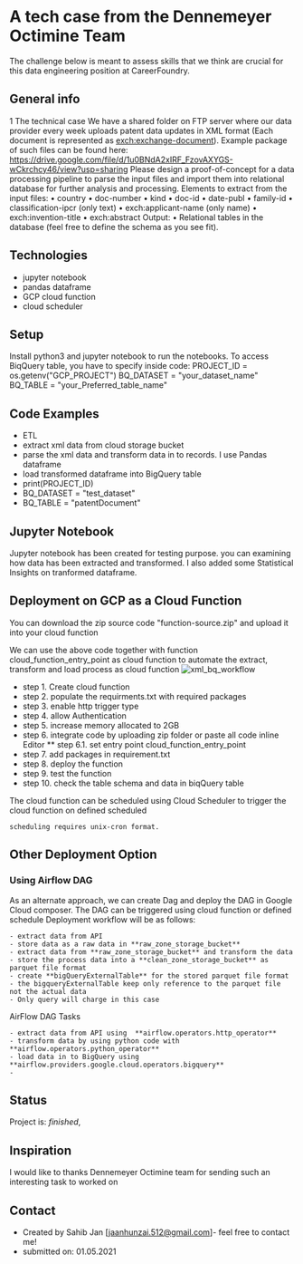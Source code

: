 # A tech case from the Dennemeyer Octimine Team


The challenge below is meant to assess skills that we think are crucial for this data engineering position at CareerFoundry.

## General info
1 The technical case
We have a shared folder on FTP server where our data provider every week uploads patent data
updates in XML format (Each document is represented as <exch:exchange-document>).
Example package of such files can be found here:
https://drive.google.com/file/d/1u0BNdA2xIRF_FzovAXYGS-wCkrchcy46/view?usp=sharing
Please design a proof-of-concept for a data processing pipeline to parse the input files and
import them into relational database for further analysis and processing.
Elements to extract from the input files:
• country
• doc-number
• kind
• doc-id
• date-publ
• family-id
• classification-ipcr (only text)
• exch:applicant-name (only name)
• exch:invention-title
• exch:abstract
Output:
• Relational tables in the database (feel free to define the schema as you see fit).

## Technologies
* jupyter notebook
* pandas dataframe
* GCP cloud function 
* cloud scheduler 

## Setup
Install python3 and jupyter notebook to run the notebooks. To access BiqQuery table, you have to specify inside code: 
    PROJECT_ID = os.getenv("GCP_PROJECT")
    BQ_DATASET = "your_dataset_name"
    BQ_TABLE = "your_Preferred_table_name"


## Code Examples
- ETL 
- extract xml data from cloud storage bucket
- parse the xml data and transform data in to records. I use Pandas dataframe  
- load transformed dataframe into BigQuery table 
- print(PROJECT_ID)
- BQ_DATASET = "test_dataset"
- BQ_TABLE = "patentDocument"

## Jupyter Notebook
Jupyter notebook has been created for testing purpose. you can examining how data has been extracted and transformed. I also added some Statistical Insights on tranformed dataframe.

## Deployment on GCP as a Cloud Function 
You can download the zip source code "function-source.zip" and upload it into your cloud function 

We can use the above code together with function cloud_function_entry_point as cloud function to automate the extract, transform and load process as cloud function
![xml_bq_workflow](https://user-images.githubusercontent.com/11519103/116811736-1ea5a080-ab4b-11eb-8878-4c262f42cafa.jpg)


* step 1. Create cloud function
* step 2. populate the requirments.txt with required packages
* step 3. enable http trigger type
* step 4. allow Authentication
* step 5. increase memory allocated to 2GB
* step 6. integrate code by uploading zip folder or paste all code inline Editor
** step 6.1. set entry point cloud_function_entry_point
* step 7. add packages in requirement.txt
* step 8. deploy the function
* step 9. test the function
* step 10. check the table schema and data in biqQuery table

The cloud function can be scheduled using Cloud Scheduler to trigger the cloud function on defined scheduled

    scheduling requires unix-cron format.
    
##  Other Deployment Option

### Using Airflow DAG

As an alternate approach, we can create Dag and deploy the DAG in Google Cloud composer. The DAG can be triggered using cloud function or defined schedule
Deployment workflow will be as follows:

    - extract data from API
    - store data as a raw data in **raw_zone_storage_bucket**
    - extract data from **raw_zone_storage_bucket** and transform the data
    - store the process data into a **clean_zone_storage_bucket** as parquet file format
    - create **bigQueryExternalTable** for the stored parquet file format
    - the bigqueryExternalTable keep only reference to the parquet file not the actual data
    - Only query will charge in this case

AirFlow DAG Tasks

    - extract data from API using  **airflow.operators.http_operator**
    - transform data by using python code with  **airflow.operators.python_operator**
    - load data in to BigQuery using **airflow.providers.google.cloud.operators.bigquery**
    - 
## Status
Project is: _finished_, 

## Inspiration
I would like to thanks Dennemeyer Octimine team for sending such an interesting task to worked on

## Contact
* Created by Sahib Jan [jaanhunzai.512@gmail.com]- feel free to contact me!
* submitted on: 01.05.2021
